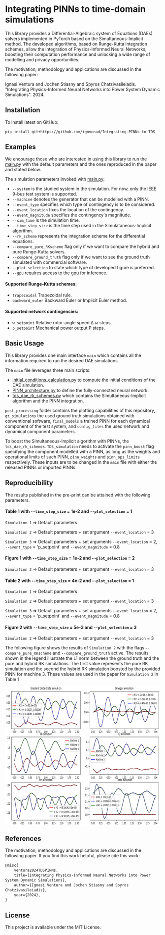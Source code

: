 # Integrating PINNs to time-domain simulations

This library provides a Differential-Algebraic system of Equations (DAEs) solvers implemented in PyTorch based on the Simultaneous-Implicit method. The developed algorithms, based on Runge-Kutta integration schemes, allow the integration of Physics-Informed Neural Networks, boosting their computation performance and unlocking a wide range of modelling and privacy opportunities.

The motivation, methodology and applications are discussed in the following paper:

Ignasi Ventura and Jochen Stiasny and Spyros Chatzivasileiadis. "Integrating Physics-Informed Neural Networks into Power System Dynamic Simulations". 2024.

## Installation

To install latest on GitHub:

```
pip install git+https://github.com/ignvenad/Integrating-PINNs-to-TDS
```

## Examples
We encourage those who are interested in using this library to run the [main.py](https://github.com/ignvenad/Integrating-PINNs-to-TDS/blob/main/main.py) with the default parameters and the ones reproduced in the paper and stated below.

The simulation parameters invoked with [main.py](https://github.com/ignvenad/Integrating-PINNs-to-TDS/blob/main/main.py):

- `--system` is the studied system in the simulation. For now, only the IEEE 9-bus test system is supported.
- `--machine` denotes the generator that can be modelled with a PINN.
- `--event_type` specifies which type of contingency is to be considered.
- `--event_location` fixes the location of the contingency.
- `--event_magnitude` specifies the contingency's magnitude.
- `--sim_time` is the simulation time.
- `--time_step_size` is the time step used in the Simulataneous-Implicit algorithm.
- `--rk_scheme` represents the integration scheme for the differential equations.
- `--compare_pure_RKscheme` flag only if we want to compare the hybrid and pure Runge-Kutta solvers.
- `--compare_ground_truth` flag only if we want to see the ground truth simulated with commercial software. 
- `--plot_selection` to state which type of developed figure is preferred.
- `--gpu` requires access to the gpu for inference.

#### Supported Runge-Kutta schemes:
- `trapezoidal` Trapezoidal rule.
- `backward_euler` Backward Euler or Implicit Euler method.

#### Supported network contingencies:
- `w_setpoint` Relative rotor-angle speed &Delta; &omega; steps.
- `p_setpoint` Mechanical power output &#80; steps.

## Basic Usage
This library provides one main interface `main` which contains all the information required to run the desired DAE simulations.

The `main` file leverages three main scripts:
- [initial_conditions_calculation.py](https://github.com/ignvenad/Integrating-PINNs-to-TDS/blob/main/src/initial_conditions_calculation.py) to compute the initial conditions of the DAE simulation.
- [PINN_architecture.py](https://github.com/ignvenad/Integrating-PINNs-to-TDS/blob/main/src/pinn_architecture.py) to define the fully-connected neural network.
- [tds_dae_rk_schemes.py](https://github.com/ignvenad/Integrating-PINNs-to-TDS/blob/main/src/tds_dae_rk_schemes.py) which contains the Simultaneous-Implicit algorithm and the PINN integration.

`post_processing` folder contains the plotting capabilities of this repository, `gt_simulations` the used ground truth simulations obtained with conventional software, `final_models` a trained PINN for each dynamical component of the test system, and `config_files` the used network and dynamical component parameters.

To boost the Simultaneous-Implicit algorithm with PINNs, the `tds_dae_rk_schemes.TDS_simulation` needs to activate the `pinn_boost` flag specifying the component modelled with a PINN, as long as the weights and operational limits of such PINN, `pinn_weights` and `pinn_ops_limits` respectively. These inputs are to be changed in the `main` file with either the released PINNs or imported PINNs.

## Reproducibility

The results published in the pre-print can be attained with the following parameters.

#### Table 1 with `--time_step_size` = 1e-2 and `--plot_selection` = 1
`Simulation 1` &rArr; Default parameters

`Simulation 2` &rArr; Default parameters + set argument `--event_location` = 3

`Simulation 3` &rArr; Default parameters + set arguments `--event_location` = 2, `--event_type` = 'p_setpoint' and `--event_magnitude` = 0.8

#### Figure 1 with `--time_step_size` = 1e-2 and `--plot_selection` = 2

`Simulation 2` &rArr; Default parameters + set argument `--event_location` = 3

#### Table 2 with `--time_step_size` = 4e-2 and `--plot_selection` = 1
`Simulation 1` &rArr; Default parameters

`Simulation 2` &rArr; Default parameters + set argument `--event_location` = 3

`Simulation 3` &rArr; Default parameters + set arguments `--event_location` = 2, `--event_type` = 'p_setpoint' and `--event_magnitude` = 0.8

#### Figure 2 with `--time_step_size` = 5e-3 and `--plot_selection` = 3
`Simulation 2` &rArr; Default parameters + set argument `--event_location` = 3

The following figure shows the results of `Simulation 2` with the flags `--compare_pure_RKscheme` and `--compare_ground_truth` active. The results shown in the legend illustrate the L1 norm between the ground truth and the pure and hybrid RK simulations. The first value represents the pure RK simulation and the second the hybrid RK simulation boosted by the provided PINN for machine 3. These values are used in the paper for `Simulation 2` in Table 1.

<p align="center">
<img align="middle" src="./assets/Figure_1.png" alt="ODE Demo" width="800" height="450" />
</p>

## References

The motivation, methodology and applications are discussed in the following paper. If you find this work helpful, please cite this work:

```
@misc{
    ventura2024TDSPINNs,
    title={Integrating Physics-Informed Neural Networks into Power System Dynamic Simulations}, 
    author={Ignasi Ventura and Jochen Stiasny and Spyros Chatzivasileiadis},
    year={2024},
}
``` 

## License

This project is available under the MIT License.
